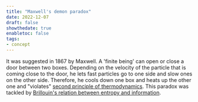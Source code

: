```yaml
---
title: "Maxwell's demon paradox"
date: 2022-12-07
draft: false
showthedate: true
enabletoc: false
tags:
- concept
---
```


It was suggested in 1867 by Maxwell. A 'finite being' can open or close a door between two boxes. Depending on the velocity of the particle that is coming close to the door, he lets fast particles go to one side and slow ones on the other side. Therefore, he cools down one box and heats up the other one and "violates" [second principle of thermodynamics](concept/second%20principle%20of%20thermodynamics.md). This paradox was tackled by [Brillouin's relation between entropy and information](concept/Brillouin's%20relation%20between%20entropy%20and%20information.md). 